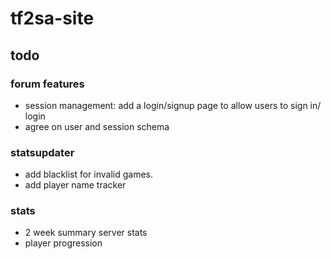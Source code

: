 # tf2sa-site
## todo
### forum features
 - session management: add a login/signup page to allow users to sign in/ login
 - agree on user and session schema

### statsupdater
 - add blacklist for invalid games.
 - add player name tracker
 
### stats
 - 2 week summary server stats
 - player progression
